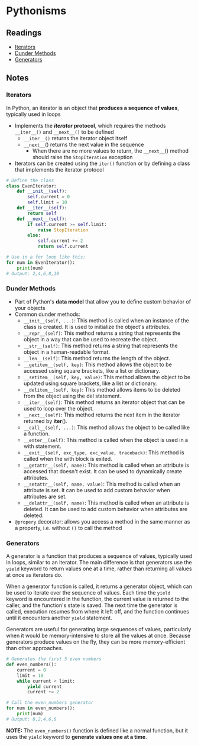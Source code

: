 # Pythonisms

## Readings

* [Iterators](https://dbader.org/blog/python-iterators)
* [Dunder Methods](https://dbader.org/blog/python-dunder-methods)
* [Generators](https://dbader.org/blog/python-generators)

## Notes

### Iterators

In Python, an iterator is an object that **produces a sequence of values**, typically used in loops

* Implements the ***iterator* protocol**, which requires the methods `__iter__()` and `__next__()` to be defined
  * `__iter__()` returns the iterator object itself
  * `__next__`() returns the next value in the sequence
    * When there are no more values to return, the `__next__`() method should raise the `StopIteration` exception
* Iterators can be created using the `iter()` function or by defining a class that implements the iterator protocol

```py
# Define the class
class EvenIterator:
    def __init__(self):
        self.current = 0
        self.limit = 10
    def __iter__(self):
        return self
    def __next__(self):
        if self.current >= self.limit:
            raise StopIteration
        else:
            self.current += 2
            return self.current

# Use in a for loop like this:
for num in EvenIterator():
    print(num)
# Output: 2,4,6,8,10
```

### Dunder Methods

* Part of Python's **data model** that allow you to define custom behavior of your objects
* Common dunder methods:
  * `__init__(self, ...)`: This method is called when an instance of the class is created. It is used to initialize the object's attributes.
  * `__repr__(self)`: This method returns a string that represents the object in a way that can be used to recreate the object.
  * `__str__(self)`: This method returns a string that represents the object in a human-readable format.
  * `__len__(self)`: This method returns the length of the object.
  * `__getitem__(self, key)`: This method allows the object to be accessed using square brackets, like a list or dictionary.
  * `__setitem__(self, key, value)`: This method allows the object to be updated using square brackets, like a list or dictionary.
  * `__delitem__(self, key)`: This method allows items to be deleted from the object using the del statement.
  * `__iter__(self)`: This method returns an iterator object that can be used to loop over the object.
  * `__next__(self)`: This method returns the next item in the iterator returned by __iter__().
  * `__call__(self, ...)`: This method allows the object to be called like a function.
  * `__enter__(self)`: This method is called when the object is used in a with statement.
  * `__exit__(self, exc_type, exc_value, traceback)`: This method is called when the with block is exited.
  * `__getattr__(self, name)`: This method is called when an attribute is accessed that doesn't exist. It can be used to dynamically create attributes.
  * `__setattr__(self, name, value)`: This method is called when an attribute is set. It can be used to add custom behavior when attributes are set.
  * `__delattr__(self, name)`: This method is called when an attribute is deleted. It can be used to add custom behavior when attributes are deleted.
* `@propery` decorator: allows you access a method in the same manner as a property, i.e. without `()` to call the method

### Generators

A generator is a function that produces a sequence of values, typically used in loops, similar to an iterator. The main difference is that generators use the `yield` keyword to return values one at a time, rather than returning all values at once as iterators do.

When a generator function is called, it returns a generator object, which can be used to iterate over the sequence of values. Each time the `yield` keyword is encountered in the function, the current value is returned to the caller, and the function's state is saved. The next time the generator is called, execution resumes from where it left off, and the function continues until it encounters another `yield` statement.

Generators are useful for generating large sequences of values, particularly when it would be memory-intensive to store all the values at once. Because generators produce values on the fly, they can be more memory-efficient than other approaches.

```py
# Generates the first 5 even numbers
def even_numbers():
    current = 0
    limit = 10
    while current < limit:
        yield current
        current += 2

# Call the even_numbers generator
for num in even_numbers():
    print(num)
# Output: 0,2,4,6,8
```

**NOTE:** The `even_numbers()` function is defined like a normal function, but it uses the `yield` keyword to **generate values one at a time**.
